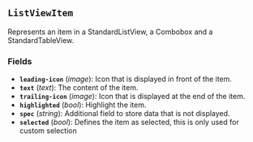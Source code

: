 <!--
SPDX-FileCopyrightText: 2023 Florian Blasius <co_sl@tutanota.com>
SPDX-License-Identifier: MIT
-->

## `ListViewItem`

Represents an item in a StandardListView, a Combobox and a StandardTableView.

### Fields

-   **`leading-icon`** (_image_): Icon that is displayed in front of the item.
-   **`text`** (_text_): The content of the item.
-   **`trailing-icon`** (_image_): Icon that is displayed at the end of the item.
-   **`highlighted`** (_bool_): Highlight the item.
-   **`spec`** (_string_): Additional field to store data that is not displayed.
-   **`selected`** (_bool_): Defines the item as selected, this is only used for custom selection